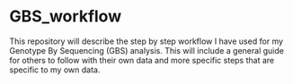 GBS_workflow
====================

This repository will describe the step by step workflow I have used for my Genotype By Sequencing (GBS) analysis. This will include a general guide for others to follow with their own data and more specific steps that are specific to my own data. 
